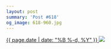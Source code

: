 ```yaml
---
layout: post
summary: 'Post #618'
og_image: 618-960.jpg
---
```


<p>
 <time>
  <a href="/618">
   {{ page.date | date: "%B %-d, %Y" }}
  </a>
 </time>
 <a href="/618">
  <img sizes="(min-width: 700px) 50vw, calc(100vw - 2rem)" src="{{ site.assets_url }}/618-480.jpg" srcset="{{ site.assets_url }}/618-240.jpg 240w, {{ site.assets_url }}/618-480.jpg 480w, {{ site.assets_url }}/618-720.jpg 720w, {{ site.assets_url }}/618-960.jpg 960w"/>
 </a>
</p>
